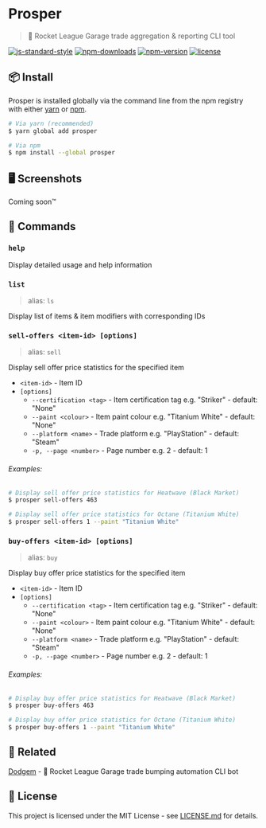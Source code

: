 # Prosper

> 💎 Rocket League Garage trade aggregation & reporting CLI tool

[![js-standard-style](https://img.shields.io/badge/code%20style-standard-brightgreen.svg)](https://github.com/feross/standard) [![npm-downloads](https://img.shields.io/npm/dt/prosper.svg)](https://www.npmjs.com/package/prosper) [![npm-version](https://img.shields.io/npm/v/prosper.svg)](https://www.npmjs.com/package/prosper) [![license](https://img.shields.io/github/license/jamiestraw/prosper.svg)](LICENSE.md)

## 📦 Install

Prosper is installed globally via the command line from the npm registry with either [yarn](https://github.com/yarnpkg/yarn) or [npm](https://github.com/npm/npm).

```sh
# Via yarn (recommended)
$ yarn global add prosper

# Via npm
$ npm install --global prosper
```

## 🖥 Screenshots

Coming soon™

## 🚀 Commands

### `help`

Display detailed usage and help information

### `list`

> alias: `ls`

Display list of items & item modifiers with corresponding IDs

### `sell-offers <item-id> [options]`

> alias: `sell`

Display sell offer price statistics for the specified item

- `<item-id>` - Item ID
- `[options]`
    - `--certification <tag>` - Item certification tag e.g. "Striker" - default: "None"
    - `--paint <colour>` - Item paint colour e.g. "Titanium White" - default: "None"
    - `--platform <name>` - Trade platform e.g. "PlayStation" - default: "Steam"
    - `-p, --page <number>` - Page number e.g. 2 - default: 1

###### Examples:

```sh
# Display sell offer price statistics for Heatwave (Black Market)
$ prosper sell-offers 463

# Display sell offer price statistics for Octane (Titanium White)
$ prosper sell-offers 1 --paint "Titanium White"
```

### `buy-offers <item-id> [options]`

> alias: `buy`

Display buy offer price statistics for the specified item

- `<item-id>` - Item ID
- `[options]`
    - `--certification <tag>` - Item certification tag e.g. "Striker" - default: "None"
    - `--paint <colour>` - Item paint colour e.g. "Titanium White" - default: "None"
    - `--platform <name>` - Trade platform e.g. "PlayStation" - default: "Steam"
    - `-p, --page <number>` - Page number e.g. 2 - default: 1

###### Examples:

```sh
# Display buy offer price statistics for Heatwave (Black Market)
$ prosper buy-offers 463

# Display buy offer price statistics for Octane (Titanium White)
$ prosper buy-offers 1 --paint "Titanium White"
```

## 🔗 Related

[Dodgem](https://github.com/jamiestraw/dodgem) - 🎪 Rocket League Garage trade bumping automation CLI bot
## 📄 License

This project is licensed under the MIT License - see [LICENSE.md](LICENSE.md) for details.
